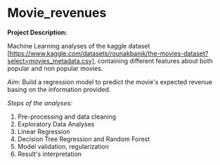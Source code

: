 # Movie_revenues

**Project Description:**

Machine Learning analyses of the kaggle dataset [https://www.kaggle.com/datasets/rounakbanik/the-movies-dataset?select=movies_metadata.csv], containing different features about both popular and non popular movies.



_Aim:_ 
Build a regression model to predict the movie's expected revenue basing on the information provided.


_Steps of the analyses:_
1) Pre-processing and data cleaning
2) Exploratory Data Analyses
3) Linear Regression
4) Decision Tree Regression and Random Forest
5) Model validation, regularization
6) Result's interpretation

